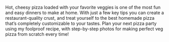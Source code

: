 Hot, cheesy pizza loaded with your favorite veggies is one of the most fun and easy dinners to make at home. With just a few key tips you can create a restaurant-quality crust, and treat yourself to the best homemade pizza that’s completely customizable to your tastes. Plan your next pizza party using my foolproof recipe, with step-by-step photos for making perfect veg pizza from scratch every time!